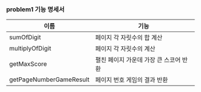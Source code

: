 ### problem1 기능 명세서

| 이름 | 기능 | 
| --- | --- | 
| sumOfDigit | 페이지 각 자릿수의 합 계산 |  
| multiplyOfDigit | 페이지 각 자릿수의 계산 |  
| getMaxScore | 펼친 페이지 가운데 가장 큰 스코어 반환 |  
| getPageNumberGameResult | 페이지 번호 게임의 결과 반환 |